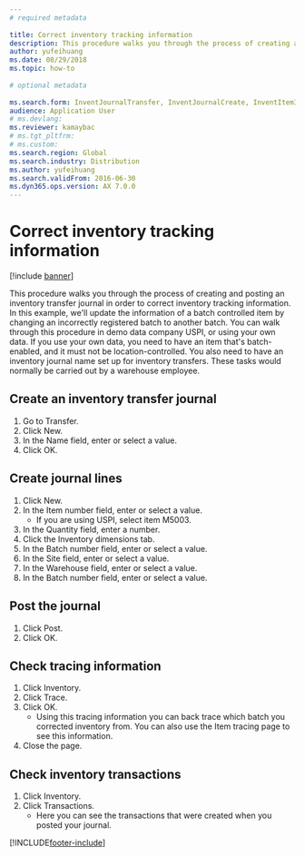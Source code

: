 ```yaml
--- 
# required metadata 
 
title: Correct inventory tracking information
description: This procedure walks you through the process of creating and posting an inventory transfer journal in order to correct inventory tracking information. 
author: yufeihuang
ms.date: 08/29/2018
ms.topic: how-to 
 
# optional metadata 
 
ms.search.form: InventJournalTransfer, InventJournalCreate, InventItemIdLookupSimple, InventBatchIdLookup, InventLocationIdLookup, InventDimTracking, InventTrans   
audience: Application User 
# ms.devlang:  
ms.reviewer: kamaybac
# ms.tgt_pltfrm:  
# ms.custom:  
ms.search.region: Global
ms.search.industry: Distribution
ms.author: yufeihuang
ms.search.validFrom: 2016-06-30 
ms.dyn365.ops.version: AX 7.0.0 
---
```

# Correct inventory tracking information

[!include [banner](../../includes/banner.md)]

This procedure walks you through the process of creating and posting an inventory transfer journal in order to correct inventory tracking information. In this example, we'll update the information of a batch controlled item by changing an incorrectly registered batch to another batch. You can walk through this procedure in demo data company USPI, or using your own data. If you use your own data, you need to have an item that's batch-enabled, and it must not be location-controlled. You also need to have an inventory journal name set up for inventory transfers. These tasks would normally be carried out by a warehouse employee.


## Create an inventory transfer journal
1. Go to Transfer.
2. Click New.
3. In the Name field, enter or select a value.
4. Click OK.

## Create journal lines
1. Click New.
2. In the Item number field, enter or select a value.
    * If you are using USPI, select item M5003.  
3. In the Quantity field, enter a number.
4. Click the Inventory dimensions tab.
5. In the Batch number field, enter or select a value.
6. In the Site field, enter or select a value.
7. In the Warehouse field, enter or select a value.
8. In the Batch number field, enter or select a value.

## Post the journal
1. Click Post.
2. Click OK.

## Check tracing information
1. Click Inventory.
2. Click Trace.
3. Click OK.
    * Using this tracing information you can back trace which batch you corrected inventory from.  You can also use the Item tracing page to see this information.  
4. Close the page.

## Check inventory transactions
1. Click Inventory.
2. Click Transactions.
    * Here you can see the transactions that were created when you posted your journal.   



[!INCLUDE[footer-include](../../../includes/footer-banner.md)]